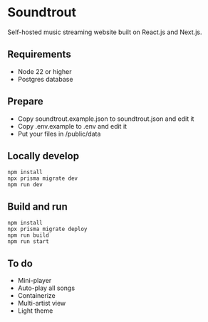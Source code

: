 # Soundtrout

Self-hosted music streaming website built on React.js and Next.js.

## Requirements

- Node 22 or higher
- Postgres database

## Prepare

- Copy soundtrout.example.json to soundtrout.json and edit it
- Copy .env.example to .env and edit it
- Put your files in /public/data

## Locally develop

```
npm install
npx prisma migrate dev
npm run dev
```

## Build and run

```
npm install
npx prisma migrate deploy
npm run build
npm run start
```

## To do

- Mini-player
- Auto-play all songs
- Containerize
- Multi-artist view
- Light theme
